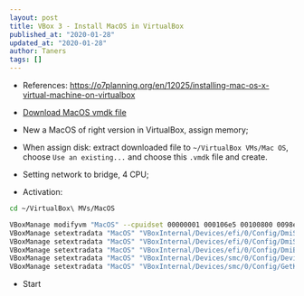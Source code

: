 ```yaml
---
layout: post
title: VBox 3 - Install MacOS in VirtualBox
published_at: "2020-01-28"
updated_at: "2020-01-28"
author: Taners
tags: []
---
```



- References: https://o7planning.org/en/12025/installing-mac-os-x-virtual-machine-on-virtualbox

- [Download MacOS vmdk file](https://drive.google.com/file/d/1Tu9QHFU0_msOY44YMq4WrKblSfKXbPcn/view)

- New a MacOS of right version in VirtualBox, assign memory;

- When assign disk: extract downloaded file to `~/VirtualBox VMs/Mac OS`, choose `Use an existing...` and choose this `.vmdk` file and create.

- Setting network to bridge, 4 CPU;

- Activation:
```bash
cd ~/VirtualBox\ MVs/MacOS

VBoxManage modifyvm "MacOS" --cpuidset 00000001 000106e5 00100800 0098e3fd bfebfbff
VBoxManage setextradata "MacOS" "VBoxInternal/Devices/efi/0/Config/DmiSystemProduct" "iMac11,3"
VBoxManage setextradata "MacOS" "VBoxInternal/Devices/efi/0/Config/DmiSystemVersion" "1.0"
VBoxManage setextradata "MacOS" "VBoxInternal/Devices/efi/0/Config/DmiBoardProduct" "Iloveapple"
VBoxManage setextradata "MacOS" "VBoxInternal/Devices/smc/0/Config/DeviceKey" "ourhardworkbythesewordsguardedpleasedontsteal(c)AppleComputerInc"
VBoxManage setextradata "MacOS" "VBoxInternal/Devices/smc/0/Config/GetKeyFromRealSMC" 1
```

- Start
